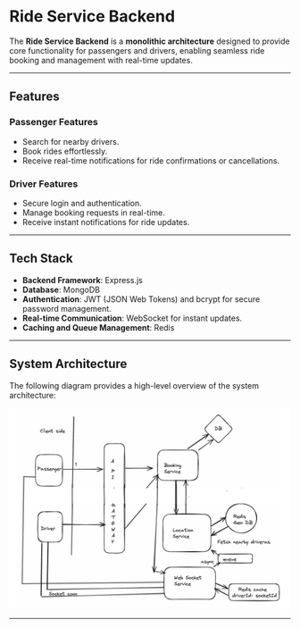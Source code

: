 # **Ride Service Backend**  

The **Ride Service Backend** is a **monolithic architecture** designed to provide core functionality for passengers and drivers, enabling seamless ride booking and management with real-time updates.  

---

## **Features**  

### **Passenger Features**  
- Search for nearby drivers.  
- Book rides effortlessly.  
- Receive real-time notifications for ride confirmations or cancellations.  

### **Driver Features**  
- Secure login and authentication.  
- Manage booking requests in real-time.  
- Receive instant notifications for ride updates.  

---

## **Tech Stack**  
- **Backend Framework**: Express.js  
- **Database**: MongoDB  
- **Authentication**: JWT (JSON Web Tokens) and bcrypt for secure password management.  
- **Real-time Communication**: WebSocket for instant updates.  
- **Caching and Queue Management**: Redis  

---

## **System Architecture**  

The following diagram provides a high-level overview of the system architecture:  

![Ride Service Architecture](https://github.com/abhijeetGupta7/RIDE_SERVICE_BACKEND/blob/master/Ride_Service_Architecture.png)  

---
